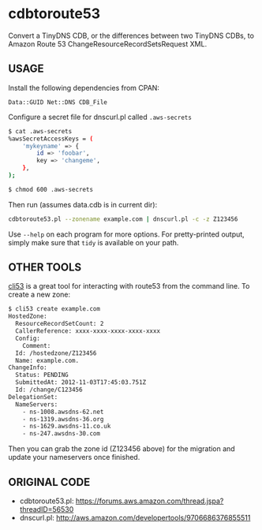 # cdbtoroute53

Convert a TinyDNS CDB, or the differences between two TinyDNS CDBs, to
Amazon Route 53 ChangeResourceRecordSetsRequest XML.


## USAGE

Install the following dependencies from CPAN:

```
Data::GUID Net::DNS CDB_File
```

Configure a secret file for dnscurl.pl called ``.aws-secrets``

```bash
$ cat .aws-secrets
%awsSecretAccessKeys = (
    'mykeyname' => {
        id => 'foobar',
        key => 'changeme',
    },
);

$ chmod 600 .aws-secrets
```

Then run (assumes data.cdb is in current dir):

```bash
cdbtoroute53.pl --zonename example.com | dnscurl.pl -c -z Z123456
```

Use ``--help`` on each program for more options. For pretty-printed output,
simply make sure that ``tidy`` is available on your path.

## OTHER TOOLS

[cli53](https://github.com/barnybug/cli53) is a great tool for interacting 
with route53 from the command line. To create a new zone:

```bash
$ cli53 create example.com
HostedZone:
  ResourceRecordSetCount: 2
  CallerReference: xxxx-xxxx-xxxx-xxxx-xxxx
  Config:
    Comment:
  Id: /hostedzone/Z123456
  Name: example.com.
ChangeInfo:
  Status: PENDING
  SubmittedAt: 2012-11-03T17:45:03.751Z
  Id: /change/C123456
DelegationSet:
  NameServers:
    - ns-1008.awsdns-62.net
    - ns-1319.awsdns-36.org
    - ns-1629.awsdns-11.co.uk
    - ns-247.awsdns-30.com
```

Then you can grab the zone id (Z123456 above) for the migration and update
your nameservers once finished.

## ORIGINAL CODE

* cdbtoroute53.pl: https://forums.aws.amazon.com/thread.jspa?threadID=56530
* dnscurl.pl: http://aws.amazon.com/developertools/9706686376855511
